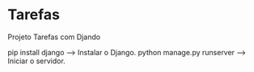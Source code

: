 # Tarefas

Projeto Tarefas com Djando

pip install django --> Instalar o Django.
python manage.py runserver --> Iniciar o servidor.
